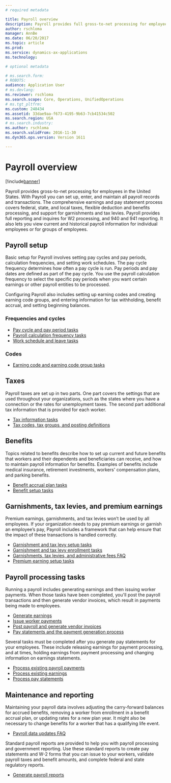```yaml
---
# required metadata

title: Payroll overview
description: Payroll provides full gross-to-net processing for employees in the United States. With Payroll you can set up, enter, and maintain all payroll records and transactions. The comprehensive earnings and pay statement process covers federal, state, and local taxes, flexible deduction and benefits processing, and support for garnishments and tax levies. Payroll provides full reporting and inquires for W2 processing, and 940 and 941 reporting. It also lets you view current and historical payroll information for individual employees or for groups of employees.
author: rschloma
manager: AnnBe
ms.date: 06/20/2017
ms.topic: article
ms.prod: 
ms.service: dynamics-ax-applications
ms.technology: 

# optional metadata

# ms.search.form: 
# ROBOTS: 
audience: Application User
# ms.devlang: 
ms.reviewer: rschloma
ms.search.scope: Core, Operations, UnifiedOperations
# ms.tgt_pltfrm: 
ms.custom: 248434
ms.assetid: 33dae9aa-f673-4195-9b63-7cb41534c502
ms.search.region: USA
# ms.search.industry: 
ms.author: rschloma
ms.search.validFrom: 2016-11-30
ms.dyn365.ops.version: Version 1611

---
```


# Payroll overview

[!include[banner](../../includes/banner.md)]


Payroll provides gross-to-net processing for employees in the United States. With Payroll you can set up, enter, and maintain all payroll records and transactions. The comprehensive earnings and pay statement process covers federal, state, and local taxes, flexible deduction and benefits processing, and support for garnishments and tax levies. Payroll provides full reporting and inquires for W2 processing, and 940 and 941 reporting. It also lets you view current and historical payroll information for individual employees or for groups of employees.

Payroll setup
-----------

Basic setup for Payroll involves setting pay cycles and pay periods, calculation frequencies, and setting work schedules. The pay cycle frequency determines how often a pay cycle is run. Pay periods and pay dates are defined as part of the pay cycle. You use the payroll calculation frequency to select the specific pay periods when you want certain earnings or other payroll entities to be processed. 

Configuring Payroll also includes setting up earning codes and creating earning code groups, and entering information for tax withholding, benefit accrual, and setting beginning balances.

### Frequencies and cycles
-   [Pay cycle and pay period tasks](noam-usa-pay-cycle-pay-period-tasks-sample.md)
-   [Payroll calculation frequency tasks](noam-usa-payroll-calculation-frequencies-tasks.md)
-   [Work schedule and leave tasks](noam-usa-work-schedule-leave-tasks.md)

### Codes
-   [Earning code and earning code group tasks](noam-usa-earning-code-group-tasks.md)

## Taxes
Payroll taxes are set up in two parts. One part covers the settings that are used throughout your organizations, such as the states where you have a connection or the rates for unemployment taxes. The second part additional tax information that is provided for each worker. 

-   [Tax information tasks](noam-usa-tax-information-tasks.md)
-   [Tax codes, tax groups, and posting definitions](noam-usa-tax-codes-tax-groups-definitions.md)

## Benefits
Topics related to benefits describe how to set up current and future benefits that workers and their dependents and beneficiaries can receive, and how to maintain payroll information for benefits. Examples of benefits include medical insurance, retirement investments, workers' compensation plans, and parking benefits. 

-   [Benefit accrual plan tasks](noam-usa-benefit-accrual-plan-tasks.md)
-   [Benefit setup tasks](noam-usa-benefit-set-up-tasks.md)

## Garnishments, tax levies, and premium earnings
Premium earnings, garnishments, and tax levies won’t be used by all employees. If your organization needs to pay premium earnings or garnish an employee’s pay, Payroll includes a framework that can help ensure that the impact of these transactions is handled correctly.

-   [Garnishment and tax levy setup tasks](noam-usa-garnishment-tax-levy-set-up-tasks.md)
-   [Garnishment and tax levy enrollment tasks](noam-usa-garnishment-tax-levy-enrollment-tasks.md)
-   [Garnishments, tax levies, and administrative fees FAQ](noam-usa-garnishment-tax-levy-administrative-fees.md)
-   [Premium earning setup tasks](noam-usa-premium-earning-setup-tasks.md)

## Payroll processing tasks
Running a payroll includes generating earnings and then issuing worker payments. When those tasks have been completed, you'll post the payroll transactions and then generate vendor invoices, which result in payments being made to employees. 

-   [Generate earnings](noam-usa-generate-earnings.md)
-   [Issue worker payments](noam-usa-issue-worker-payments.md)
-   [Post payroll and generate vendor invoices](noam-usa-post-payroll-generate-vendor-invoices.md)
-   [Pay statements and the payment generation process](noam-usa-pay-statements-payment-generation-process.md)

Several tasks must be completed after you generate pay statements for your employees. These include releasing earnings for payment processing, and at times, holding earnings from payment processing and changing information on earnings statements.

-   [Process existing payroll payments](noam-usa-existing-payroll-payments.md)
-   [Process existing earnings](noam-usa-existing-earnings.md)
-   [Process pay statements](noam-usa-pay-statements.md)

## Maintenance and reporting
Maintaining your payroll data involves adjusting the carry-forward balances for accrued benefits, removing a worker from enrollment in a benefit accrual plan, or updating rates for a new plan year. It might also be necessary to change benefits for a worker that has a qualifying life event. 

-   [Payroll data updates FAQ](noam-usa-payroll-data-updates.md)

Standard payroll reports are provided to help you with payroll processing and government reporting. Use these standard reports to create pay statements and W-2 forms that you can issue to your workers, validate payroll taxes and benefit amounts, and complete federal and state regulatory reports.

-   [Generate payroll reports](noam-usa-generate-payroll-reports.md)



